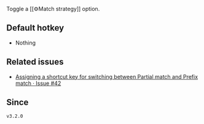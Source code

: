 Toggle a [[⚙️Match strategy]] option.

## Default hotkey

- Nothing

## Related issues

- [Assigning a shortcut key for switching between Partial match and Prefix match · Issue \#42](https://github.com/tadashi-aikawa/obsidian-various-complements-plugin/issues/42)

## Since

`v3.2.0`
